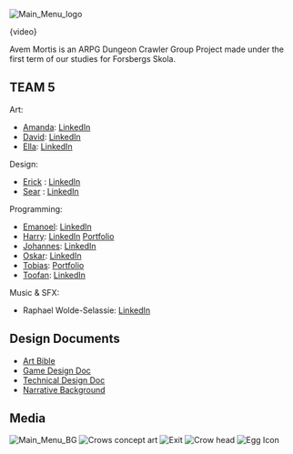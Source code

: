 ![Main_Menu_logo](https://user-images.githubusercontent.com/90158105/148471443-55b2e340-4eaa-4e29-b9db-b2bb80975c2d.png)


{video}

Avem Mortis is an ARPG Dungeon Crawler Group Project made under the first term of our studies for Forsbergs Skola.

## TEAM 5

Art:
- [Amanda](https://github.com/AmandaHahne): [LinkedIn](https://www.linkedin.com/in/amanda-hahne-35849522a/)
- [David](https://github.com/TheGamingGeck0): [LinkedIn](https://www.linkedin.com/in/david-mejerwall-487052226/)
- [Ella](https://github.com/schoultz): [LinkedIn](https://www.linkedin.com/in/ella-schoultz/)

Design:
- [Erick](https://github.com/ErickVaghi) : [LinkedIn](https://www.linkedin.com/in/erick-vaghi-b89163101/) 
- [Sear](https://github.com/SearWaizy) : [LinkedIn](http://linkedin.com/in/sear-waizy-ab8973223)

Programming:
- [Emanoel](https://github.com/xakzi): [LinkedIn](https://www.linkedin.com/in/emanoel-kouriat-bb0444221/)
- [Harry](https://github.com/HarryTheHeath): [LinkedIn](https://www.linkedin.com/in/hmtheath/) [Portfolio](https://whatsrunningroundmyhead.wordpress.com/portfolio/)
- [Johannes](https://github.com/MustoLini): [LinkedIn](https://www.linkedin.com/in/isak-johannes-danielsson-484b1918b/)
- [Oskar](https://github.com/Zargn): [LinkedIn](https://www.linkedin.com/in/oskar-anderson-889060226/)
- [Tobias](https://github.com/AlchemistWolf): [Portfolio](https://www.artstation.com/arcanewolf)
- [Toofan](https://github.com/toofantah): [LinkedIn](https://www.linkedin.com/in/toofantah)

Music & SFX:
- Raphael Wolde-Selassie: [LinkedIn](https://www.linkedin.com/in/raphael-w-selassie-5a308a229/)

## Design Documents

- [Art Bible](https://docs.google.com/document/d/1kmmNRXxuQTUjEbA_zCKJrBUggH1VcWJWazhoLs_2uqg/edit?usp=sharing)
- [Game Design Doc](https://docs.google.com/document/d/1wN6nqEZCp5ByDDDxh-hWYSBEGwuz0tUw_kIYmtZ3RXg/edit?usp=sharing)
- [Technical Design Doc](https://docs.google.com/document/d/1qFNCIbQrtsfrfUVcr83rFVf1SQEyY2pftagSwwIqA5k/edit?usp=sharing)
- [Narrative Background](https://docs.google.com/document/d/1e7JEbBaycpd3CMthsEJT6eiADyvTTW6A7IW6TU5S5yY/edit?usp=sharing)

## Media

![Main_Menu_BG](https://user-images.githubusercontent.com/90158105/148471445-42f6e471-5c70-4732-a4ab-b7a0efb88933.png)
![Crows concept art](https://user-images.githubusercontent.com/90158105/148471203-60603efa-f035-4597-b730-4da995d4883f.jpg)
![Exit](https://user-images.githubusercontent.com/90158105/148471352-342c080b-e641-45aa-9f48-36b82247e47b.jpg)
![Crow head](https://user-images.githubusercontent.com/90158105/148471216-2716fd0f-e17f-4f15-8457-218e5bb839b7.jpg)
![Egg Icon](https://user-images.githubusercontent.com/90158105/148471384-f320abfc-e130-4749-bc9c-12513d5aab15.png)
